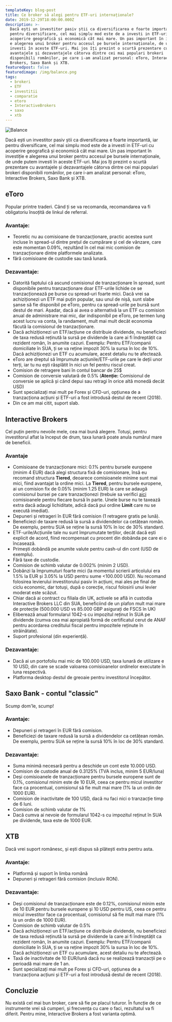 ```yaml
---
templateKey: blog-post
title: Ce broker să alegi pentru ETF-uri internaționale?
date: 2019-12-29T18:00:00.000Z
description: >-
  Dacă ești un investitor pasiv știi ca diversificarea e foarte importantă, iar
  pentru diversificare, cel mai simplu mod este de a investi in ETF-uri cu
  acoperire geografică și economică cât mai mare. Un pas important în investiție
  e alegerea unui broker pentru accesul pe bursele internaționale, de unde putem
  investi în aceste ETF-uri. Mai jos îți prezint o scurtă prezentare cu
  avantajele și dezavantajele câtorva dintre cei mai populari brokeri
  disponibili românilor, pe care i-am analizat personal: eToro, Interactive
  Brokers, Saxo Bank și XTB. 
featuredpost: false
featuredimage: /img/balance.png
tags:
  - brokeri
  - ETF
  - investitii
  - comparatie
  - etoro
  - InteractiveBrokers
  - saxo
  - xtb
---
```

![Balance](/img/balance.png)


Dacă ești un investitor pasiv știi ca diversificarea e foarte importantă, iar pentru diversificare, cel mai simplu mod este de a investi in ETF-uri cu acoperire geografică și economică cât mai mare. Un pas important în investiție e alegerea unui broker pentru accesul pe bursele internaționale, de unde putem investi în aceste ETF-uri. Mai jos îți prezint o scurtă prezentare cu avantajele și dezavantajele câtorva dintre cei mai populari brokeri disponibili românilor, pe care i-am analizat personal: eToro, Interactive Brokers, Saxo Bank și XTB. 


## eToro
Popular printre traderi. Când ți se va recomanda, recomandarea va fi obligatoriu însoțită de linkul de referral. 

### Avantaje:
* Teoretic nu au comisioane de tranzacționare,  practic acestea sunt incluse în spread-ul dintre prețul de cumpărare și cel de vânzare, care este momentan 0.09%, rezultând în cel mai mic comision de tranzacționare dintre platformele analizate.
* fără comisioane de custodie sau taxă lunară.

### Dezavantaje:
* Datorită faptului că ascund comisionul de tranzacționare în spread, sunt disponibile pentru tranzacționare doar ETF-urile lichide ce se tranzacționează pe burse cu spread-uri foarte mici. Dacă vrei sa achiziționezi un ETF mai puțin popular, sau unul de nișă, sunt slabe șanse să fie disponibil pe eToro, pentru ca spread-urile pe bursă sunt destul de mari. Așadar, dacă ai avea o alternativă la un ETF cu comision anual de administrare mai mic, dar indisponibil pe eToro, pe termen lung acest lucru va conta, la randament, mult mai mult decât economia făcută la comisionul de tranzacționare.
* Dacă achiziționezi un ETF/acțiune ce distribuie dividende, nu beneficiezi de taxa redusă reținută la sursă pe dividende la care ai fi îndreptățit ca rezident român, în anumite cazuri. Exemplu: Pentru ETF/companii domiciliate în SUA, ți se va reține impozit 30% la sursa în loc de 10%. Dacă achiziționezi un ETF cu acumulare, acest detaliu nu te afectează.
* eToro are dreptul să împrumute acțiunile/ETF-urile pe care le deții unor terți, iar tu nu ești răsplătit în nici un fel pentru riscul creat.
* Comision de retragere bani în contul bancar de 25$
* Comision de conversie valutară de 0.5% (**Atenție:** Comisionul de conversie se aplică  și când depui sau retragi în orice altă monedă decât USD)
* Sunt specializați mai mult pe Forex și CFD-uri, opțiunea de a tranzacționa acțiuni și ETF-uri a fost introdusă destul de recent (2018).
* Din ce am mai citit, suport slab.


## Interactive Brokers
Cel puțin pentru nevoile mele, cea mai bună alegere. Totuși, pentru investitorul aflat la început de drum, taxa lunară poate anula numărul mare de beneficii.

### Avantaje
* Comisioane de tranzacționare mici: 0.1% pentru bursele europene (minim 4 EUR) dacă alegi structura fixă de comisionare, însă eu recomand structura **Tiered**, deoarece comisioanele minime sunt mai mici, fiind avantajat la ordine mici. La **Tiered**, pentru bursele europene, ai un comision fix de 0.05% (minim 1.25 EUR) la care se adaugă comisionul bursei pe care tranzacționezi (trebuie sa verifici [aici](https://www.interactivebrokers.com/en/index.php?f=1590&p=stocks2) comisioanele pentru fiecare bursă în parte. Unele burse nu te taxează extra dacă adaugi lichiditate, adică dacă pui ordine **Limit** care nu se execută imediat). 
* Depuneri și retrageri în EUR fără comision (1 retragere gratis pe lună).
* Beneficiezi de taxare redusă la sursă a dividendelor ca cetățean român. De exemplu, pentru SUA se reține la sursă 10% în loc de 30% standard.
* ETF-urile/Acțiunile tale nu sunt împrumutate terților, decât dacă ești explicit de acord, fiind recompensat cu procent din dobânda pe care ei o încasează.
* Primești dobândă pe anumite valute pentru cash-ul din cont (USD de exemplu).
* Fără taxe de custodie.
* Comision de schimb valutar de 0.002% (minim 2 USD).
* Dobânzi la împrumuturi foarte mici (la momentul scrierii articolului era 1.5% la EUR și 3.05% la USD pentru sume <100.000 USD). Nu recomand folosirea levierului investitorului pasiv în acțiuni, mai ales pe final de ciclu economic, dar totuși, după o corecție, riscul folosirii unui levier moderat este scăzut.
* Chiar dacă ai contract cu filiala din UK, activele se află in custodia Interactive Brokers LLC din SUA, beneficiind de un plafon mult mai mare de protecție (500.000 USD vs 85.000 GBP asigurați de FSCS în UK)
* Eliberează anual formularul 1042-s cu impozitul reținut în SUA pe dividende (cumva cea mai apropiată formă de certificatul cerut de ANAF pentru acordarea creditului fiscal pentru impozitele reținute în străinătate).
* Suport profesional (din experiență).

### Dezavantaje:
* Dacă ai un portofoliu mai mic de 100.000 USD, taxa lunară de utilizare e 10 USD, din care se scade valoarea comisioanelor ordinelor executate în luna respectivă. 
* Platforma desktop destul de greoaie pentru investitorul începător.


## Saxo Bank - contul "classic"
Scump dom'le, scump!

### Avantaje:
* Depuneri și retrageri în EUR fără comision.
* Beneficiezi de taxare redusă la sursă a dividendelor ca cetățean român. De exemplu, pentru SUA se reține la sursă 10% în loc de 30% standard.

### Dezavantaje:
* Suma minimă necesară pentru a deschide un cont este 10.000 USD.
* Comision de custodie anual de 0.3125% (TVA inclus, minim 5 EUR/luna)
* Deși comisioanele de tranzacționare pentru bursele europene sunt de 0.1%, comisionul minim este de 10 EUR, ceea ce pentru micul investitor face ca procentual, comisionul să fie mult mai mare (1% la un ordin de 1000 EUR).
* Comision de inactivitate de 100 USD, dacă nu faci nici o tranzacție timp de 6 luni.
* Comision de schimb valutar de 1%
* Dacă cumva ai nevoie de formularul 1042-s cu impozitul reținut în SUA pe dividende, taxa este de 1000 EUR.


## XTB
Dacă vrei suport românesc, și ești dispus să plătești extra pentru asta.

### Avantaje:
* Platformă și suport în limba română
* Depuneri și retrageri fără comision (inclusiv RON).

### Dezavantaje:
* Deși comisionul de tranzacționare este de 0.12%, comisionul minim este de 10 EUR pentru bursele europene și 10 USD pentru US, ceea ce pentru micul investitor face ca procentual, comisionul să fie mult mai mare (1% la un ordin de 1000 EUR).
* Comision de schimb valutar de 0.5%
* Dacă achiziționezi un ETF/acțiune ce distribuie dividende, nu beneficiezi de taxa redusă reținută la sursă pe dividende la care ai fi îndreptățit ca rezident român, în anumite cazuri. Exemplu: Pentru ETF/companii domiciliate în SUA, ți se va reține impozit 30% la sursa în loc de 10%. Dacă achiziționezi un ETF cu acumulare, acest detaliu nu te afectează.
* Taxă de inactivitate de 10 EUR/lună dacă nu se realizează tranzacții pe o perioadă mai mare de 1 an.
* Sunt specializați mai mult pe Forex și CFD-uri, opțiunea de a tranzacționa acțiuni și ETF-uri a fost introdusă destul de recent (2018).


## Concluzie
Nu există cel mai bun broker, care să fie pe placul tuturor. În funcție de ce instrumente vrei să cumperi, și frecvența cu care o faci, rezultatul va fi diferit. Pentru mine, Interactive Brokers a fost varianta optimă.


